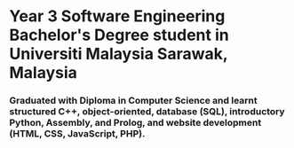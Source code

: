 # Year 3 Software Engineering Bachelor's Degree student in Universiti Malaysia Sarawak, Malaysia

### Graduated with Diploma in Computer Science and learnt structured C++, object-oriented, database (SQL), introductory Python, Assembly, and Prolog, and website development (HTML, CSS, JavaScript, PHP). 
